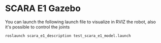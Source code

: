 # SCARA E1 Gazebo

You can launch the following launch file to visualize in RVIZ the robot,
also it's possible to control the joints

```
roslaunch scara_e1_description test_scara_e1_model.launch
```
